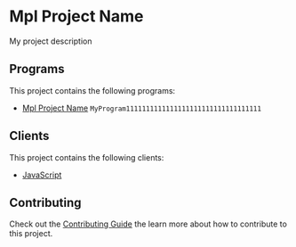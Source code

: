 # Mpl Project Name

My project description

## Programs

This project contains the following programs:

- [Mpl Project Name](./programs/mpl-project-name/README.md) `MyProgram1111111111111111111111111111111111`

## Clients

This project contains the following clients:

- [JavaScript](./clients/js/README.md)

## Contributing

Check out the [Contributing Guide](./CONTRIBUTING.md) the learn more about how to contribute to this project.
